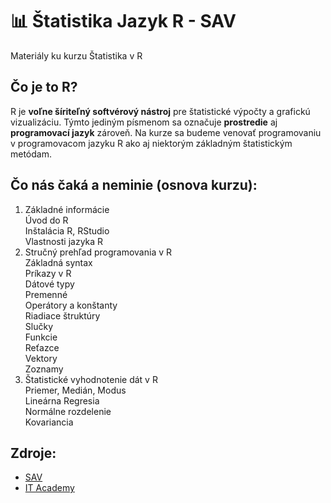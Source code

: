 # 📊 Štatistika Jazyk R - SAV
Materiály ku kurzu Štatistika v R

## Čo je to R?
R je **voľne šíriteľný softvérový nástroj** pre štatistické výpočty a grafickú vizualizáciu. Týmto jediným písmenom sa označuje **prostredie** aj **programovací jazyk** zároveň. Na kurze sa budeme venovať programovaniu v programovacom jazyku R ako aj niektorým základným štatistickým metódam.

## Čo nás čaká a neminie (osnova kurzu):
1. Základné informácie  
  Úvod do R  
  Inštalácia R, RStudio  
  Vlastnosti jazyka R  
2. Stručný prehľad programovania v R  
  Základná syntax  
  Príkazy v R  
  Dátové typy  
  Premenné  
  Operátory a konštanty  
  Riadiace štruktúry  
  Slučky  
  Funkcie  
  Reťazce  
  Vektory  
  Zoznamy  
3. Štatistické vyhodnotenie dát v R   
  Priemer, Medián, Modus  
  Lineárna Regresia  
  Normálne rozdelenie  
  Kovariancia  

## Zdroje:
- [SAV](https://itkurzy.sav.sk/node/161)
- [IT Academy](https://www.it-academy.sk/kurz/programovanie-a-statistika-v-r-i-zaciatocnik/)
